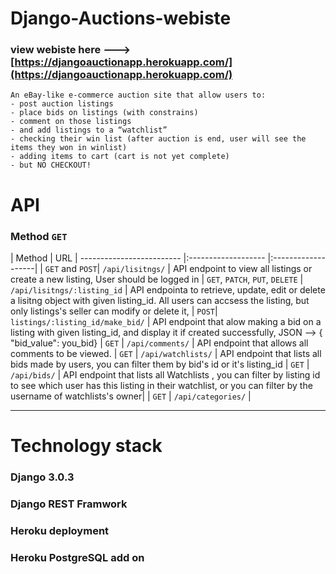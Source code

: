 # Django-Auctions-webiste

### view webiste here ---> [https://djangoauctionapp.herokuapp.com/](https://djangoauctionapp.herokuapp.com/)

```
An eBay-like e-commerce auction site that allow users to:
- post auction listings
- place bids on listings (with constrains)
- comment on those listings
- and add listings to a “watchlist”
- checking their win list (after auction is end, user will see the items they won in winlist)
- adding items to cart (cart is not yet complete)
- but NO CHECKOUT!
``` 
# API 
### Method `GET`

| Method                  | URL
| ------------------------- |:------------------- |:-------------------|
| `GET` and `POST`| `/api/lisitngs/` | API endpoint to view all listings or create a new listing, User should be logged in
| `GET`, `PATCH`, `PUT`, `DELETE` | `/api/lisitngs/:listing_id` | API endpointa to retrieve, update, edit or delete a lisitng object with given listing_id.    All users can accsess the listing, but only listings's seller can modify or delete it,
| `POST`| `listings/:listing_id/make_bid/` |  API endpoint that alow making a bid on a listing with given listing_id, and display it if created successfully, JSON --> { "bid_value": you_bid}
| `GET` | `/api/comments/` | API endpoint that allows all comments to be viewed.
| `GET` | `/api/watchlists/` | API endpoint that lists all bids made by users, you can filter them by bid's id or it's listing_id
| `GET` | `/api/bids/` |  API endpoint that lists all Watchlists , you can filter by listing id to see which user has this listing in their watchlist, or you can filter by the username of watchlists's owner|
| `GET` | `/api/categories/` |

---

# Technology stack

### Django 3.0.3
### Django REST Framwork
### Heroku deployment
### Heroku PostgreSQL add on


